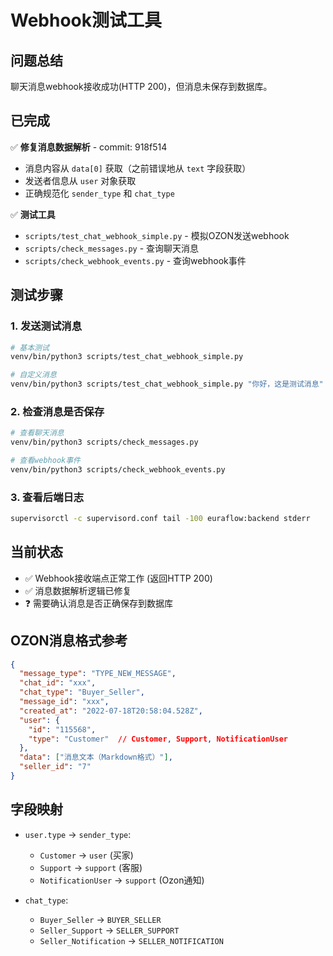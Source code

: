 # Webhook测试工具

## 问题总结

聊天消息webhook接收成功(HTTP 200)，但消息未保存到数据库。

## 已完成

✅ **修复消息数据解析** - commit: 918f514
- 消息内容从 `data[0]` 获取（之前错误地从 `text` 字段获取）
- 发送者信息从 `user` 对象获取
- 正确规范化 `sender_type` 和 `chat_type`

✅ **测试工具**
- `scripts/test_chat_webhook_simple.py` - 模拟OZON发送webhook
- `scripts/check_messages.py` - 查询聊天消息
- `scripts/check_webhook_events.py` - 查询webhook事件

## 测试步骤

### 1. 发送测试消息

```bash
# 基本测试
venv/bin/python3 scripts/test_chat_webhook_simple.py

# 自定义消息
venv/bin/python3 scripts/test_chat_webhook_simple.py "你好，这是测试消息"
```

### 2. 检查消息是否保存

```bash
# 查看聊天消息
venv/bin/python3 scripts/check_messages.py

# 查看webhook事件
venv/bin/python3 scripts/check_webhook_events.py
```

### 3. 查看后端日志

```bash
supervisorctl -c supervisord.conf tail -100 euraflow:backend stderr
```

## 当前状态

- ✅ Webhook接收端点正常工作 (返回HTTP 200)
- ✅ 消息数据解析逻辑已修复
- ❓ 需要确认消息是否正确保存到数据库

## OZON消息格式参考

```json
{
  "message_type": "TYPE_NEW_MESSAGE",
  "chat_id": "xxx",
  "chat_type": "Buyer_Seller",
  "message_id": "xxx",
  "created_at": "2022-07-18T20:58:04.528Z",
  "user": {
    "id": "115568",
    "type": "Customer"  // Customer, Support, NotificationUser
  },
  "data": ["消息文本（Markdown格式）"],
  "seller_id": "7"
}
```

## 字段映射

- `user.type` → `sender_type`:
  - `Customer` → `user` (买家)
  - `Support` → `support` (客服)
  - `NotificationUser` → `support` (Ozon通知)

- `chat_type`:
  - `Buyer_Seller` → `BUYER_SELLER`
  - `Seller_Support` → `SELLER_SUPPORT`
  - `Seller_Notification` → `SELLER_NOTIFICATION`

